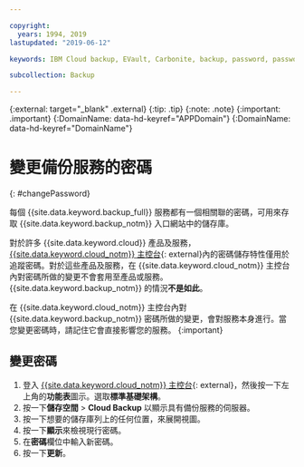 ```yaml
---

copyright:
  years: 1994, 2019
lastupdated: "2019-06-12"

keywords: IBM Cloud backup, EVault, Carbonite, backup, password, password reset

subcollection: Backup

---
```

{:external: target="_blank" .external}
{:tip: .tip}
{:note: .note}
{:important: .important}
{:DomainName: data-hd-keyref="APPDomain"}
{:DomainName: data-hd-keyref="DomainName"}

# 變更備份服務的密碼
{: #changePassword}

每個 {{site.data.keyword.backup_full}} 服務都有一個相關聯的密碼，可用來存取 {{site.data.keyword.backup_notm}} 入口網站中的儲存庫。

對於許多 {{site.data.keyword.cloud}} 產品及服務，[{{site.data.keyword.cloud_notm}} 主控台](https://{DomainName}/classic){: external}內的密碼儲存特性僅用於追蹤密碼。對於這些產品及服務，在 {{site.data.keyword.cloud_notm}} 主控台內對密碼所做的變更不會套用至產品或服務。{{site.data.keyword.backup_notm}} 的情況**不是如此**。

在 {{site.data.keyword.cloud_notm}} 主控台內對 {{site.data.keyword.backup_notm}} 密碼所做的變更，會對服務本身進行。當您變更密碼時，請記住它會直接影響您的服務。
{:important}

## 變更密碼

1. 登入 [{{site.data.keyword.cloud_notm}} 主控台](https://{DomainName}/catalog){: external}，然後按一下左上角的**功能表**圖示。選取**標準基礎架構**。
2. 按一下**儲存空間** > **Cloud Backup** 以顯示具有備份服務的伺服器。
3. 按一下想要的儲存庫列上的任何位置，來展開視圖。
4. 按一下**顯示**來檢視現行密碼。
5. 在**密碼**欄位中輸入新密碼。
6. 按一下**更新**。
